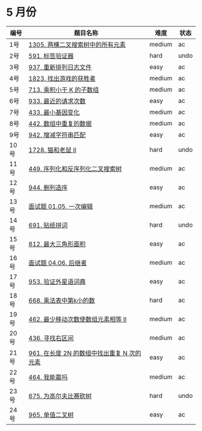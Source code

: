 # 5 月份

**编号**|**题目名称**|**难度**|**状态**
--------|------------|--------|--------
1号|[1305. 两棵二叉搜索树中的所有元素](./第1题%201305.%20两棵二叉搜索树中的所有元素)|medium|ac
2号|[591. 标签验证器](./第2题%20591.%20标签验证器)|hard|undo
3号|[937. 重新排列日志文件](./第3题%20937.%20重新排列日志文件)|easy|ac
4号|[1823. 找出游戏的获胜者](./第4题%201823.%20找出游戏的获胜者)|medium|ac
5号|[713. 乘积小于 K 的子数组](./第5题%20713.%20乘积小于%20K%20的子数组)|medium|ac
6号|[933. 最近的请求次数](./第6题%20933.%20最近的请求次数)|easy|ac
7号|[433. 最小基因变化](./第7题%20433.%20最小基因变化)|medium|ac
8号|[442. 数组中重复的数据](./第8题%20442.%20数组中重复的数据)|medium|ac
9号|[942. 增减字符串匹配](./第9题%20942.%20增减字符串匹配)|easy|ac
10号|[1728. 猫和老鼠 II](./第10题%201728.%20猫和老鼠%20II)|hard|undo
11号|[449. 序列化和反序列化二叉搜索树](./第11题%20449.%20序列化和反序列化二叉搜索树)|medium|ac
12号|[944. 删列造序](./第12题%20944.%20删列造序)|easy|ac
13号|[面试题 01.05. 一次编辑](./第13题%20面试题%2001.05.%20一次编辑)|medium|ac
14号|[691. 贴纸拼词](./第14题%20691.%20贴纸拼词)|hard|undo
15号|[812. 最大三角形面积](./第15题%20812.%20最大三角形面积)|easy|ac
16号|[面试题 04.06. 后继者](./第16题%20面试题%2004.06.%20后继者)|medium|ac
17号|[953. 验证外星语词典](./第17题%20953.%20验证外星语词典)|easy|ac
18号|[668. 乘法表中第k小的数](./第18题%20668.%20乘法表中第k小的数)|hard|ac
19号|[462. 最少移动次数使数组元素相等 II](./第19题%20462.%20最少移动次数使数组元素相等%20II)|medium|ac
20号|[436. 寻找右区间](./第20题%20436.%20寻找右区间)|medium|ac
21号|[961. 在长度 2N 的数组中找出重复 N 次的元素](./第21题%20961.%20在长度%202N%20的数组中找出重复%20N%20次的元素)|easy|ac
22号|[464. 我能赢吗](./第22题%20464.%20我能赢吗)|medium|ac
23号|[675. 为高尔夫比赛砍树](./第23题%20675.%20为高尔夫比赛砍树)|hard|undo
24号|[965. 单值二叉树](./第24题%20965.%20单值二叉树)|easy|ac
